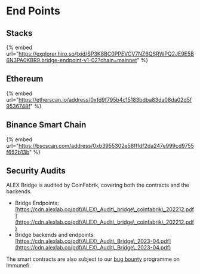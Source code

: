 # End Points

## Stacks

{% embed url="https://explorer.hiro.so/txid/SP3K8BC0PPEVCV7NZ6QSRWPQ2JE9E5B6N3PA0KBR9.bridge-endpoint-v1-02?chain=mainnet" %}

## Ethereum

{% embed url="https://etherscan.io/address/0xfd9f795b4c15183bdba83da08da02d5f9536748f" %}

## Binance Smart Chain

{% embed url="https://bscscan.com/address/0xb3955302e58fffdf2da247e999cd9755f652b13b" %}

## Security Audits

ALEX Bridge is audited by CoinFabrik, covering both the contracts and the backends.

* Bridge Endpoints: [https://cdn.alexlab.co/pdf/ALEX\_Audit\_bridge\_coinfabrik\_202212.pdf](https://cdn.alexlab.co/pdf/ALEX\_Audit\_bridge\_coinfabrik\_202212.pdf)
* Bridge backends and endpoints: [https://cdn.alexlab.co/pdf/ALEX\_Audit\_Bridge\_2023-04.pdf](https://cdn.alexlab.co/pdf/ALEX\_Audit\_Bridge\_2023-04.pdf)

The smart contracts are also subject to our [bug bounty](https://immunefi.com/bounty/alex/) programme on Immunefi.

